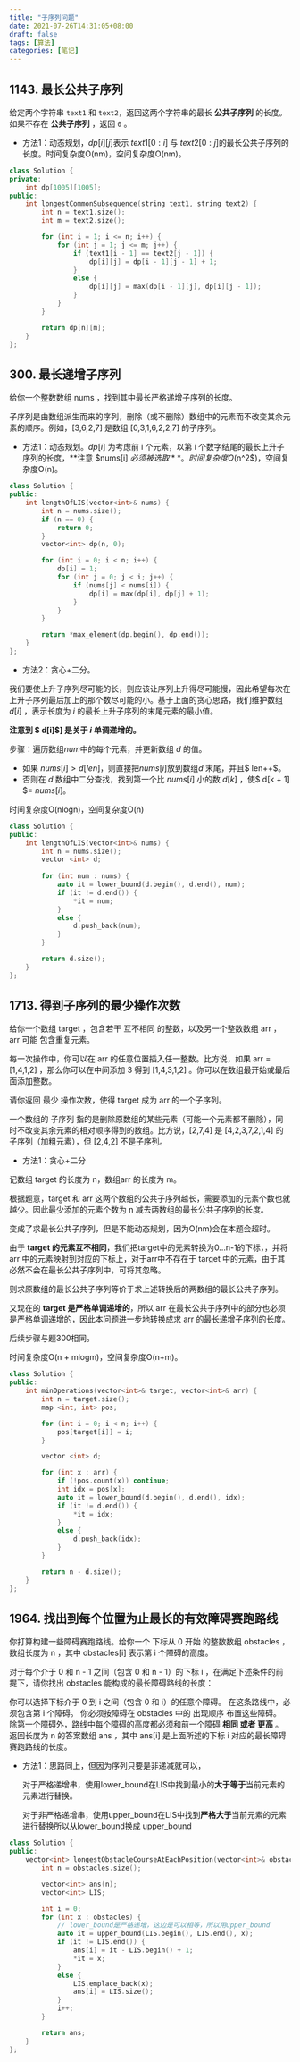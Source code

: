 ```yaml
---
title: "子序列问题"
date: 2021-07-26T14:31:05+08:00
draft: false
tags: [算法]
categories: [笔记]
---
```




## 1143. 最长公共子序列

给定两个字符串 `text1` 和 `text2`，返回这两个字符串的最长 **公共子序列** 的长度。如果不存在 **公共子序列** ，返回 `0` 。

- 方法1：动态规划，$dp[i][j]$​​ 表示 $text1[0:i]$ 与 $text2[0:j]$​​ 的最长公共子序列的长度。时间复杂度O(nm)，空间复杂度O(nm)。

```c++
class Solution {
private:
    int dp[1005][1005];
public:
    int longestCommonSubsequence(string text1, string text2) {
        int n = text1.size();
        int m = text2.size();

        for (int i = 1; i <= n; i++) {
            for (int j = 1; j <= m; j++) {
                if (text1[i - 1] == text2[j - 1]) {
                    dp[i][j] = dp[i - 1][j - 1] + 1;
                }
                else {
                    dp[i][j] = max(dp[i - 1][j], dp[i][j - 1]);
                }
            }
        }

        return dp[n][m];
    }
};
```





## 300. 最长递增子序列

给你一个整数数组 nums ，找到其中最长严格递增子序列的长度。

子序列是由数组派生而来的序列，删除（或不删除）数组中的元素而不改变其余元素的顺序。例如，[3,6,2,7] 是数组 [0,3,1,6,2,2,7] 的子序列。

 

- 方法1：动态规划。$dp[i]$​ 为考虑前 i 个元素，以第 i 个数字结尾的最长上升子序列的长度，**注意 $nums[i] $​必须被选取**。时间复杂度O($n^2$​)，空间复杂度O(n)。

```c++
class Solution {
public:
    int lengthOfLIS(vector<int>& nums) {
        int n = nums.size();
        if (n == 0) {
            return 0;
        }
        vector<int> dp(n, 0);

        for (int i = 0; i < n; i++) {
            dp[i] = 1;
            for (int j = 0; j < i; j++) {
                if (nums[j] < nums[i]) {
                    dp[i] = max(dp[i], dp[j] + 1);
                }
            }
        }

        return *max_element(dp.begin(), dp.end());
    }
};
```



- 方法2：贪心+二分。

我们要使上升子序列尽可能的长，则应该让序列上升得尽可能慢，因此希望每次在上升子序列最后加上的那个数尽可能的小。基于上面的贪心思路，我们维护数组 $d[i]$ ，表示长度为 $i$ 的最长上升子序列的末尾元素的最小值。

**注意到 $ d[i]$​] 是关于 $i$​​​​ 单调递增的。**

步骤：遍历数组$num$​中的每个元素，并更新数组 $d$ 的值。

- 如果 $nums[i] > d[len]$​，则直接把$nums[i]$​ 放到数组$d$​ 末尾，并且$ len++$​。
- 否则在 $d$ 数组中二分查找，找到第一个比 $nums[i]$ 小的数 $d[k]$ ，使$ d[k + 1] $= $nums[i]$。

时间复杂度O(nlogn)，空间复杂度O(n)

```c++
class Solution {
public:
    int lengthOfLIS(vector<int>& nums) {
        int n = nums.size();
        vector <int> d;
  
        for (int num : nums) {
            auto it = lower_bound(d.begin(), d.end(), num);
            if (it != d.end()) {
                *it = num;
            }
            else {
                d.push_back(num);
            }
        }

        return d.size();
    }
};
```





## 1713. 得到子序列的最少操作次数

给你一个数组 target ，包含若干 互不相同 的整数，以及另一个整数数组 arr ，arr 可能 包含重复元素。

每一次操作中，你可以在 arr 的任意位置插入任一整数。比方说，如果 arr = [1,4,1,2] ，那么你可以在中间添加 3 得到 [1,4,3,1,2] 。你可以在数组最开始或最后面添加整数。

请你返回 最少 操作次数，使得 target 成为 arr 的一个子序列。

一个数组的 子序列 指的是删除原数组的某些元素（可能一个元素都不删除），同时不改变其余元素的相对顺序得到的数组。比方说，[2,7,4] 是 [4,2,3,7,2,1,4] 的子序列（加粗元素），但 [2,4,2] 不是子序列。



- 方法1：贪心+二分

记数组 target 的长度为 n，数组arr 的长度为 m。

根据题意，target 和 arr 这两个数组的公共子序列越长，需要添加的元素个数也就越少。因此最少添加的元素个数为 n 减去两数组的最长公共子序列的长度。

变成了求最长公共子序列，但是不能动态规划，因为O(nm)会在本题会超时。

由于 **target 的元素互不相同**，我们把target中的元素转换为0...n-1的下标，，并将 arr 中的元素映射到对应的下标上，对于arr中不存在于 target 中的元素，由于其必然不会在最长公共子序列中，可将其忽略。

则求原数组的最长公共子序列等价于求上述转换后的两数组的最长公共子序列。

又现在的 **target 是严格单调递增的**，所以 arr 在最长公共子序列中的部分也必须是严格单调递增的，因此本问题进一步地转换成求 arr 的最长递增子序列的长度。

后续步骤与题300相同。

时间复杂度O(n + mlogm)，空间复杂度O(n+m)。

```c++
class Solution {
public:
    int minOperations(vector<int>& target, vector<int>& arr) {
        int n = target.size();
        map <int, int> pos;

        for (int i = 0; i < n; i++) {
            pos[target[i]] = i;
        }

        vector <int> d;

        for (int x : arr) {
            if (!pos.count(x)) continue;
            int idx = pos[x];
            auto it = lower_bound(d.begin(), d.end(), idx);
            if (it != d.end()) {
                *it = idx;
            }
            else {
                d.push_back(idx);
            }
        }

        return n - d.size();
    }
};
```


## 1964. 找出到每个位置为止最长的有效障碍赛跑路线

你打算构建一些障碍赛跑路线。给你一个 下标从 0 开始 的整数数组 obstacles ，数组长度为 n ，其中 obstacles[i] 表示第 i 个障碍的高度。

对于每个介于 0 和 n - 1 之间（包含 0 和 n - 1）的下标  i ，在满足下述条件的前提下，请你找出 obstacles 能构成的最长障碍路线的长度：

你可以选择下标介于 0 到 i 之间（包含 0 和 i）的任意个障碍。
在这条路线中，必须包含第 i 个障碍。
你必须按障碍在 obstacles 中的 出现顺序 布置这些障碍。
除第一个障碍外，路线中每个障碍的高度都必须和前一个障碍 **相同 或者 更高** 。
返回长度为 n 的答案数组 ans ，其中 ans[i] 是上面所述的下标 i 对应的最长障碍赛跑路线的长度。

 

- 方法1：思路同上，但因为序列只要是非递减就可以，

  ​	对于严格递增串，使用lower_bound在LIS中找到最小的**大于等于**当前元素的元素进行替换。

  ​	对于非严格递增串，使用upper_bound在LIS中找到**严格大于**当前元素的元素进行替换所以从lower_bound换成 upper_bound



```c++
class Solution {
public:
    vector<int> longestObstacleCourseAtEachPosition(vector<int>& obstacles) {
        int n = obstacles.size();

        vector<int> ans(n);
        vector<int> LIS;

        int i = 0;
        for (int x : obstacles) {
            // lower_bound是严格递增，这边是可以相等，所以用upper_bound
            auto it = upper_bound(LIS.begin(), LIS.end(), x);
            if (it != LIS.end()) {
                ans[i] = it - LIS.begin() + 1;
                *it = x;
            }
            else {
                LIS.emplace_back(x);
                ans[i] = LIS.size();
            }
            i++;
        }

        return ans;
    }
};
```

